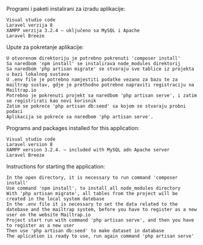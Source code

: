 Programi i paketi instalirani za izradu aplikacije:
    
    Visual studio code
    Laravel verzija 8
    XAMPP verzija 3.2.4 – uključeno sa MySQL i Apache
    Laravel Breeze

Upute za pokretanje aplikacije:

    U otvorenom direktoriju je potrebno pokrenuti 'composer install'
    Sa naredbom 'npm install' se instalirava node_modules direktorij
    Sa naredbom 'php artisan migrate' se stvaraju sve tablice iz projekta u bazi lokalnog sustava
    U .env file je potrebno namjestiti podatke vezano za bazu te za mailtrap sustav, gdje je prethodno potrebno napraviti registraciju na Mailtrap.io
    Potrebno je pokrenuti projekt sa naredbom 'php artisan serve', i zatim se registrirati kao novi korisnik
    Zatim se pokreće 'php artisan db:seed' sa kojom se stvaraju probni podaci
    Aplikacija se pokreće sa naredbom 'php artisan serve'.

Programs and packages installed for this application:

    Visual studio code
    Laravel version 8
    XAMPP version 3.2.4. – included with MySQL adn Apache server
    Laravel Breeze

Instructions for starting the application:

    In the open directory, it is necessary to run command 'composer install'
    Use command 'npm install', to install all node_modules directory
    With 'php artisan migrate', all tables from the project will be created in the local system datebase
    In the .env file it is necessary to set the data related to the datebase and the mailtrap system, before you have to register as a new user on the website Mailtrap.io
    Project start run with command 'php artisan serve', and then you have to register as a new user
    Then use 'php artisan db:seed' to make dataset in database
    The aplication is ready to use, run again command 'php artisan serve'

